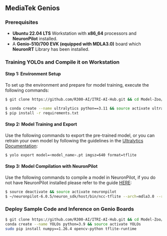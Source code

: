 ## MediaTek Genios

### Prerequisites

* **Ubuntu 22.04 LTS** Workstation with **x86_64** processors and **NeuronPilot** installed.
* A **Genio-510/700 EVK (equipped with MDLA3.0)** board which **NeuronRT** Library has been installed.


### Training YOLOs and Compile it on Workstation

#### Step 1: Environment Setup
To set up the environment and prepare for model training, execute the following commands:

```bash
$ git clone https://github.com/R300-AI/ITRI-AI-Hub.git && cd Model-Zoo/Detection/YOLOs

$ conda create --name ultralytics python==3.11 && source activate ultralytics
$ pip install -r requirements.txt
```

#### Step 2: Model Training and Export
Use the following commands to export the pre-trained model, or you can retrain your own model by following the guidelines in the [Ultralytics Documentation](https://docs.ultralytics.com/modes/train/#usage-examples):

```bash
$ yolo export model=<model_name>.pt imgsz=640 format=tflite
```

#### Step 3: Model Compilation with NeuronPilot
Use the following commands to compile a model in NeuronPilot, if you do not have NeuronPilot installed please refer to the guide [HERE](https://r300-ai.github.io/ITRI-AI-Hub/docs/pages/compiler/neuronpilot.html):

```bash
$ source deactivate && source activate neuronpilot
$ ~/neuronpilot-6.0.5/neuron_sdk/host/bin/ncc-tflite --arch=mdla3.0 --relax-fp32 ./<model_name>_saved_model/<model_name>_float32.tflite ./<model_name>_float32_mdla3.tflite
```


### Deploy Sample Code and Inference on Genio Boards

```bash
$ git clone https://github.com/R300-AI/ITRI-AI-Hub.git && cd Model-Zoo/Detection/YOLOs/MediaTek-Genios-Demo
conda create --name YOLOs python=3.9 && source activate YOLOs
sudo pip install numpy==1.26.4 opencv-python tflite-runtime
```
